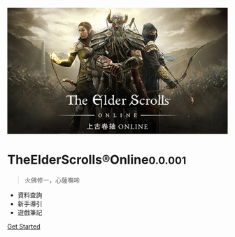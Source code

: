<!-- _coverpage.md -->

![logo](images/logo.jpg)

# TheElderScrolls®Online<small>0.0.001</small>

> 火佛修一，心薩嘸哞

- 資料查詢
- 新手導引
- 遊戲筆記

[Get Started](#內文)